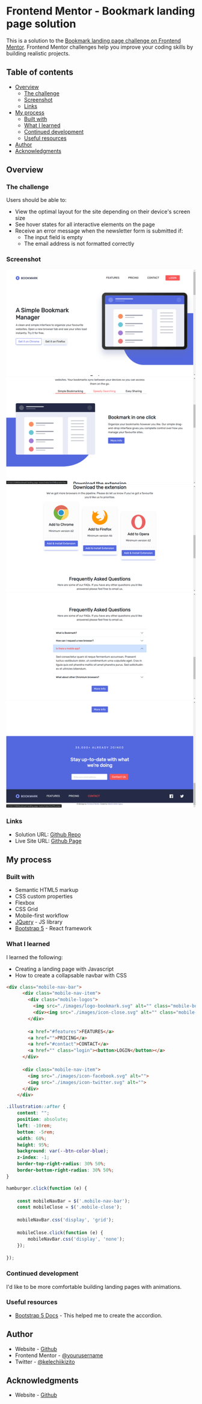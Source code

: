 # Frontend Mentor - Bookmark landing page solution

This is a solution to the [Bookmark landing page challenge on Frontend Mentor](https://www.frontendmentor.io/challenges/bookmark-landing-page-5d0b588a9edda32581d29158). Frontend Mentor challenges help you improve your coding skills by building realistic projects. 

## Table of contents

- [Overview](#overview)
  - [The challenge](#the-challenge)
  - [Screenshot](#screenshot)
  - [Links](#links)
- [My process](#my-process)
  - [Built with](#built-with)
  - [What I learned](#what-i-learned)
  - [Continued development](#continued-development)
  - [Useful resources](#useful-resources)
- [Author](#author)
- [Acknowledgments](#acknowledgments)



## Overview

### The challenge

Users should be able to:

- View the optimal layout for the site depending on their device's screen size
- See hover states for all interactive elements on the page
- Receive an error message when the newsletter form is submitted if:
  - The input field is empty
  - The email address is not formatted correctly

### Screenshot

![](./Screenshot(74).png)
![](./Screenshot(75).png)
![](./Screenshot(76).png)
![](./Screenshot(77).png)
![](./Screenshot(78).png)



### Links

- Solution URL: [Github Repo](https://github.com/Kelechikizito/bookmark-landing-page-master)
- Live Site URL: [Github Page](https://your-live-site-url.com)

## My process

### Built with

- Semantic HTML5 markup
- CSS custom properties
- Flexbox
- CSS Grid
- Mobile-first workflow
- [JQuery](https://reactjs.org/) - JS library
- [Bootstrap 5](https://getbootstrap.com) - React framework


### What I learned

I learned the following:
- Creating a landing page with Javascript
- How to create a collapsable navbar with CSS



```html
<div class="mobile-nav-bar">
      <div class="mobile-nav-item">
        <div class="mobile-logos">
          <img src="./images/logo-bookmark.svg" alt="" class="mobile-bookmark">
          <div><img src="./images/icon-close.svg" alt="" class="mobile-close"></div>  
        </div>

        <a href="#features">FEATURES</a>
        <a href="">PRICING</a>
        <a href="#contact">CONTACT</a>
        <a href="" class="login"><button>LOGIN</button></a>
      </div>

      <div class="mobile-nav-item">
        <img src="./images/icon-facebook.svg" alt="">
        <img src="./images/icon-twitter.svg" alt="">
      </div>
    </div>
```

```css
.illustration::after {
    content: "";
    position: absolute;
    left: -10rem;
    bottom: -5rem;
    width: 60%;
    height: 95%;
    background: var(--btn-color-blue);
    z-index: -1;
    border-top-right-radius: 30% 50%;
    border-bottom-right-radius: 30% 50%;
}
```

```js
hamburger.click(function (e) { 
    
    const mobileNavBar = $('.mobile-nav-bar');
    const mobileClose = $('.mobile-close');
    
    mobileNavBar.css('display', 'grid');
    
    mobileClose.click(function (e) { 
        mobileNavBar.css('display', 'none');    
    });
    
});
```

### Continued development

I'd like to be more comfortable building landing pages with animations.


### Useful resources

- [Bootstrap 5 Docs](https://getbootstrap.com/docs/5.3/components/accordion/) - This helped me to create the accordion.


## Author

- Website - [Github](https://github.com/kelechikizito)
- Frontend Mentor - [@yourusername](https://www.frontendmentor.io/profile/yourusername)
- Twitter - [@kelechiikizito](https://www.x.com/kelechiikizito)



## Acknowledgments

- Website - [Github](https://github.com/uzoway/bookmark-landing-page/)

